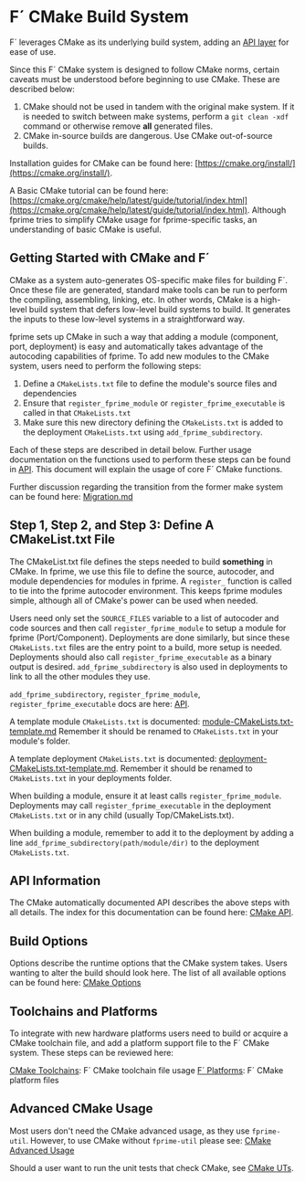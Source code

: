 # F´ CMake Build System

F´ leverages CMake as its underlying build system, adding an [API layer](../../reference/api/cmake/API.md) for ease of use.

Since this F´ CMake system is designed to follow CMake norms, certain caveats must be understood before beginning to use CMake. These are described below:

1. CMake should not be used in tandem with the original make system.  If it is needed to switch
between make systems, perform a `git clean -xdf` command or otherwise remove **all** generated files.
2. CMake in-source builds are dangerous. Use CMake out-of-source builds.


Installation guides for CMake can be found here: [https://cmake.org/install/](https://cmake.org/install/).

A Basic CMake tutorial can be found here: [https://cmake.org/cmake/help/latest/guide/tutorial/index.html](https://cmake.org/cmake/help/latest/guide/tutorial/index.html).
Although fprime tries to simplify CMake usage for fprime-specific tasks, an understanding of basic CMake is useful.

## Getting Started with CMake and F´

CMake as a system auto-generates OS-specific make files for building F´. Once these file are generated, standard make tools can be run to perform the compiling, assembling, linking, etc. In other words, CMake is a high-level build system that defers low-level build systems to build. It generates the inputs to these low-level systems in a straightforward way.

fprime sets up CMake in such a way that adding a module (component, port, deployment) is easy and automatically takes
advantage of the autocoding capabilities of fprime. To add new modules to the CMake system, users need to perform the following steps:

1. Define a `CMakeLists.txt` file to define the module's source files and dependencies
2. Ensure that `register_fprime_module` or `register_fprime_executable` is called in that `CMakeLists.txt`
3. Make sure this new directory defining the `CMakeLists.txt` is added to the deployment `CMakeLists.txt` using
   `add_fprime_subdirectory`.

Each of these steps are described in detail below. Further usage documentation on the functions used to perform these
steps can be found in [API](./cmake-api.md). This document will explain the usage of core F´ CMake functions.

Further discussion regarding the transition from the former make system can be found here:
[Migration.md](Migration.md)

## Step 1, Step 2, and Step 3: Define A CMakeList.txt File

The CMakeList.txt file defines the steps needed to build **something** in CMake.  In fprime, we use this file to define the source, autocoder, and module dependencies for modules in fprime. A `register_` function is called to tie into the fprime autocoder environment. This keeps fprime modules simple, although all of CMake's power can be used when needed.

Users need only set the `SOURCE_FILES` variable to a list of autocoder and code sources and then call
`register_fprime_module` to setup a module for fprime (Port/Component). Deployments are done similarly, but since these
`CMakeLists.txt` files are the entry point to a build, more setup is needed. Deployments should also call
`register_fprime_executable` as a binary output is desired. `add_fprime_subdirectory` is also used in deployments to
link to all the other modules they use.

`add_fprime_subdirectory`, `register_fprime_module`, `register_fprime_executable` docs are here: [API](./cmake-api.md).

A template module `CMakeLists.txt` is documented: [module-CMakeLists.txt-template.md](https://nasa.github.io/fprime/UsersGuide/api/cmake/module-CMakeLists.txt-template.html)
Remember it should be renamed to `CMakeLists.txt` in your module's folder.

A template deployment `CMakeLists.txt` is documented: [deployment-CMakeLists.txt-template.md](https://nasa.github.io/fprime/UsersGuide/api/cmake/deployment-CMakeLists.txt-template.html).
Remember it should be renamed to `CMakeLists.txt` in your deployments folder.

When building a module, ensure it at least calls `register_fprime_module`. Deployments may call
`register_fprime_executable` in the deployment `CMakeLists.txt` or in any child (usually Top/CMakeLists.txt).

When building a module, remember to add it to the deployment by adding a line `add_fprime_subdirectory(path/module/dir)`
to the deployment `CMakeLists.txt`.

## API Information

The CMake automatically documented API describes the above steps with all details.  The index for this documentation can
be found here: [CMake API](./cmake-api.md).

## Build Options

Options describe the runtime options that the CMake system takes. Users wanting to alter the build should look here.
The list of all available options can be found here: [CMake Options](../../reference/api/cmake/options.md)

## Toolchains and Platforms

To integrate with new hardware platforms users need to build or acquire a CMake toolchain file, and add a platform
support file to the F´ CMake system. These steps can be reviewed here:

[CMake Toolchains](./cmake-toolchains.md): F´ CMake toolchain file usage
[F´ Platforms](./cmake-platforms.md): F´ CMake platform files

## Advanced CMake Usage

Most users don't need the CMake advanced usage, as they use `fprime-util`.  However, to use CMake without `fprime-util`
please see: [CMake Advanced Usage](./cmake-advanced.md)

Should a user want to run the unit tests that check CMake, see [CMake UTs](./cmake-uts.md).